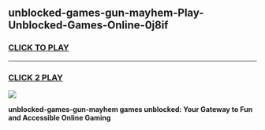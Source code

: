 
## unblocked-games-gun-mayhem-Play-Unblocked-Games-Online-0j8if
<h3>
<a href="https://premium76.site?title=unblocked-games-gun-mayhem&ref=25A">CLICK TO PLAY</a></h3>
<hr>

<h3>
<a href="https://premium76.site?title=unblocked-games-gun-mayhem&ref=25A">CLICK 2 PLAY</a>
  
</h3>

<a href="https://premium76.site?title=unblocked-games-gun-mayhem&ref=25A"><img src="https://clearcache.store/games.png"></a>


**unblocked-games-gun-mayhem games unblocked: Your Gateway to Fun and Accessible Online Gaming**
